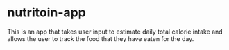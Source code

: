 # nutritoin-app
This is an app that takes user input to estimate daily total calorie intake and allows the user to track the food that they have eaten for the day.
